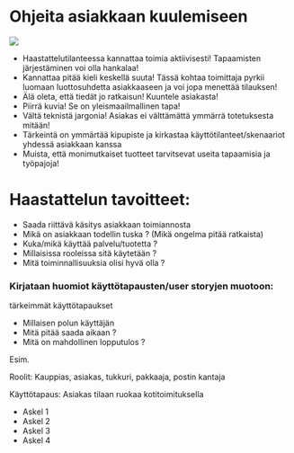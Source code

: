 # Ohjeita asiakkaan kuulemiseen

![](https://openclipart.org/image/300px/svg_to_png/231887/Conflict-Silhouette.png&disposition=attachment)

* Haastattelutilanteessa kannattaa toimia aktiivisesti! Tapaamisten järjestäminen voi olla hankalaa!
* Kannattaa pitää kieli keskellä suuta! Tässä kohtaa toimittaja pyrkii luomaan luottosuhdetta asiakkaaseen ja voi jopa menettää tilauksen!
* Älä oleta, että tiedät jo ratkaisun! Kuuntele asiakasta!
* Piirrä kuvia! Se on yleismaailmallinen tapa!
* Vältä teknistä jargonia! Asiakas ei välttämättä ymmärrä totetuksesta mitään!
* Tärkeintä on ymmärtää kipupiste ja kirkastaa käyttötilanteet/skenaariot yhdessä asiakkaan kanssa
* Muista, että monimutkaiset tuotteet tarvitsevat useita tapaamisia ja työpajoja!

# Haastattelun tavoitteet:

* Saada riittävä käsitys asiakkaan toimiannosta
* Mikä on asiakkaan todellin tuska ? (Mikä ongelma pitää ratkaista)
* Kuka/mikä käyttää palvelu/tuotetta ?
* Millaisissa rooleissa sitä käytetään ?
* Mitä toiminnallisuuksia olisi hyvä olla ?

### Kirjataan huomiot käyttötapausten/user storyjen muotoon:

tärkeimmät käyttötapaukset


* Millaisen polun käyttäjän 
* Mitä pitää saada aikaan ?
* Mitä on mahdollinen lopputulos ?

Esim. 

Roolit: Kauppias, asiakas, tukkuri, pakkaaja, postin kantaja

Käyttötapaus: Asiakas tilaan ruokaa kotitoimituksella

* Askel 1
* Askel 2
* Askel 3
* Askel 4














